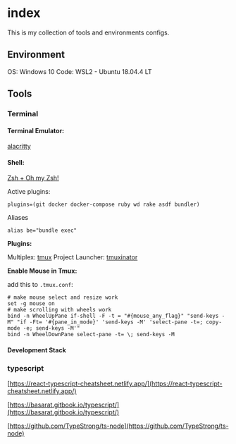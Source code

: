 # index

This is my collection of tools and environments configs.

## Environment

OS: Windows 10 Code: WSL2 - Ubuntu 18.04.4 LT

## Tools

### Terminal

#### Terminal Emulator:

[alacritty](https://github.com/alacritty/alacritty)

#### Shell:

[Zsh + Oh my Zsh!](https://github.com/ohmyzsh/ohmyzsh/wiki/Installing-ZSH)

Active plugins:

```text
plugins=(git docker docker-compose ruby wd rake asdf bundler)
```

Aliases

```text
alias be="bundle exec"
```

**Plugins:**

Multiplex: [tmux](https://github.com/tmux/tmux/wiki) Project Launcher: [tmuxinator](https://github.com/tmuxinator/tmuxinator)

**Enable Mouse in Tmux:**

add this to `.tmux.conf`:

```text
# make mouse select and resize work
set -g mouse on
# make scrolling with wheels work
bind -n WheelUpPane if-shell -F -t = "#{mouse_any_flag}" "send-keys -M" "if -Ft= '#{pane_in_mode}' 'send-keys -M' 'select-pane -t=; copy-mode -e; send-keys -M'"
bind -n WheelDownPane select-pane -t= \; send-keys -M
```

#### Development Stack

### typescript

[https://react-typescript-cheatsheet.netlify.app/](https://react-typescript-cheatsheet.netlify.app/)

[https://basarat.gitbook.io/typescript/](https://basarat.gitbook.io/typescript/)

[https://github.com/TypeStrong/ts-node](https://github.com/TypeStrong/ts-node)

